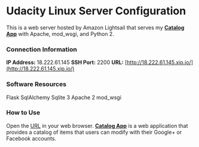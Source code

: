 # Udacity Linux Server Configuration

This is a web server hosted by Amazon Lightsail that serves my **[Catalog App](https://github.com/pauloflah/Catalog-App/)** with Apache, mod_wsgi, and Python 2.

### Connection Information

**IP Address:** 18.222.61.145
**SSH Port:** 2200
**URL:** [http://18.222.61.145.xip.io/](http://18.222.61.145.xip.io/)

### Software Resources

Flask
SqlAlchemy
Sqlite 3
Apache 2
mod_wsgi

### How to Use

Open the [URL](http://18.222.61.145.xip.io/) in your web browser. **[Catalog App](https://github.com/pauloflah/Catalog-App/)** is a web application that provides a catalog of items that users can modify with their Google+ or Facebook accounts.
